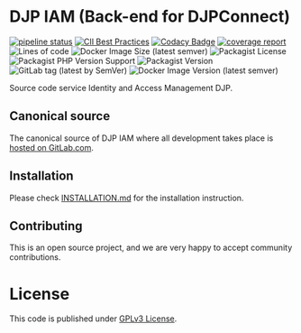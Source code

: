 # DJP IAM (Back-end for DJPConnect)

[![pipeline status](https://gitlab.com/dadangnh/djp-iam/badges/master/pipeline.svg)](https://gitlab.com/dadangnh/djp-iam/-/commits/master)
[![CII Best Practices](https://bestpractices.coreinfrastructure.org/projects/5074/badge)](https://bestpractices.coreinfrastructure.org/projects/5074)
[![Codacy Badge](https://app.codacy.com/project/badge/Grade/44690bc332194c26a94dc8bb062a67f1)](https://www.codacy.com/gl/dadangnh/djp-iam/dashboard?utm_source=gitlab.com&amp;utm_medium=referral&amp;utm_content=dadangnh/djp-iam&amp;utm_campaign=Badge_Grade)
[![coverage report](https://gitlab.com/dadangnh/djp-iam/badges/master/coverage.svg)](https://gitlab.com/dadangnh/djp-iam/-/commits/master)
![Lines of code](https://img.shields.io/tokei/lines/gitlab.com/dadangnh/djp-iam)
![Docker Image Size (latest semver)](https://img.shields.io/docker/image-size/dadang/djp-iam_php)
![Packagist License](https://img.shields.io/packagist/l/dadangnh/iam)
![Packagist PHP Version Support](https://img.shields.io/packagist/php-v/dadangnh/iam)
![Packagist Version](https://img.shields.io/packagist/v/dadangnh/iam)
![GitLab tag (latest by SemVer)](https://img.shields.io/gitlab/v/tag/dadangnh/djp-iam)
![Docker Image Version (latest semver)](https://img.shields.io/docker/v/dadang/djp-iam_php)

Source code service Identity and Access Management DJP.

## Canonical source

The canonical source of DJP IAM where all development takes place is [hosted on GitLab.com](https://gitlab.com/dadangnh/djp-iam).

## Installation

Please check [INSTALLATION.md](INSTALLATION.md) for the installation instruction.

## Contributing

This is an open source project, and we are very happy to accept community contributions.

# License

This code is published under [GPLv3 License](LICENSE).
